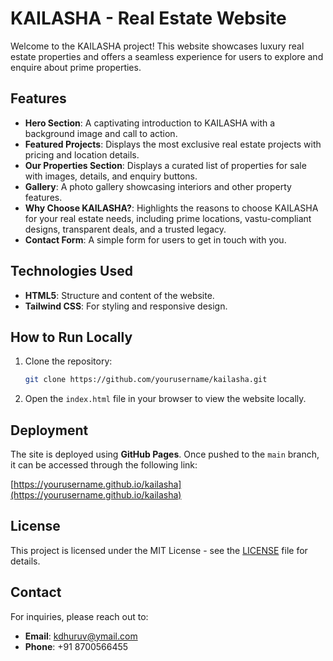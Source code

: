 # KAILASHA - Real Estate Website

Welcome to the KAILASHA project! This website showcases luxury real estate properties and offers a seamless experience for users to explore and enquire about prime properties.

## Features

- **Hero Section**: A captivating introduction to KAILASHA with a background image and call to action.
- **Featured Projects**: Displays the most exclusive real estate projects with pricing and location details.
- **Our Properties Section**: Displays a curated list of properties for sale with images, details, and enquiry buttons.
- **Gallery**: A photo gallery showcasing interiors and other property features.
- **Why Choose KAILASHA?**: Highlights the reasons to choose KAILASHA for your real estate needs, including prime locations, vastu-compliant designs, transparent deals, and a trusted legacy.
- **Contact Form**: A simple form for users to get in touch with you.

## Technologies Used

- **HTML5**: Structure and content of the website.
- **Tailwind CSS**: For styling and responsive design.

## How to Run Locally

1. Clone the repository:
    ```bash
    git clone https://github.com/yourusername/kailasha.git
    ```
2. Open the `index.html` file in your browser to view the website locally.

## Deployment

The site is deployed using **GitHub Pages**. Once pushed to the `main` branch, it can be accessed through the following link:

[https://yourusername.github.io/kailasha](https://yourusername.github.io/kailasha)

## License

This project is licensed under the MIT License - see the [LICENSE](LICENSE) file for details.

## Contact

For inquiries, please reach out to:
- **Email**: kdhuruv@ymail.com
- **Phone**: +91 8700566455

